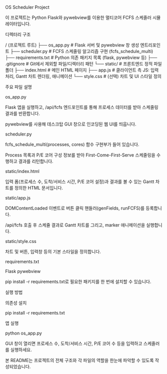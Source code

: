 OS Scheduler Project

이 프로젝트는 Python Flask와 pywebview를 이용한 멀티코어 FCFS 스케줄러 시뮬레이터입니다.

디렉터리 구조

/ (프로젝트 루트)
├── os_app.py            # Flask 서버 및 pywebview 창 생성 엔트리포인트
├── scheduler.py         # FCFS 스케줄링 알고리즘 구현 (fcfs_schedule_multi)
├── requirements.txt     # Python 의존 패키지 목록 (flask, pywebview 등)
├── .gitignore           # Git에서 제외할 파일/디렉터리 패턴
└── static/              # 프론트엔드 정적 파일 폴더
    ├── index.html       # 메인 HTML 페이지
    ├── app.js           # 클라이언트 측 JS: 입력 처리, Gantt 차트 렌더링, 애니메이션
    └── style.css        # (선택) 차트 및 UI 스타일 정의

주요 파일 설명

os_app.py

Flask 앱을 실행하고, /api/fcfs 엔드포인트를 통해 프로세스 데이터를 받아 스케줄링 결과를 반환합니다.

pywebview를 사용해 데스크탑 GUI 창으로 인코딩된 웹 UI를 띄웁니다.

scheduler.py

fcfs_schedule_multi(processes, cores) 함수 구현부가 들어 있습니다.

Process 목록과 P/E 코어 구성 정보를 받아 First-Come-First-Serve 스케줄링을 수행하고 결과를 리턴합니다.

static/index.html

입력 폼(프로세스 수, 도착/서비스 시간, P/E 코어 설정)과 결과를 볼 수 있는 Gantt 차트를 정의한 HTML 문서입니다.

static/app.js

DOMContentLoaded 이벤트로 버튼 클릭 핸들러(genFields, runFCFS)를 등록합니다.

/api/fcfs 호출 후 스케쥴 결과로 Gantt 차트를 그리고, marker 애니메이션을 실행합니다.

static/style.css

차트 및 버튼, 입력창 등의 기본 스타일을 정의합니다.

requirements.txt

Flask
pywebview

pip install -r requirements.txt로 필요한 패키지를 한 번에 설치할 수 있습니다.

실행 방법

의존성 설치

pip install -r requirements.txt

앱 실행

python os_app.py

GUI 창이 열리면 프로세스 수, 도착/서비스 시간, P/E 코어 수 등을 입력하고 스케줄러를 실행하세요.

본 README는 프로젝트의 전체 구조와 각 파일의 역할을 한눈에 파악할 수 있도록 작성되었습니다.

